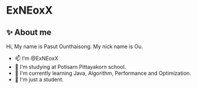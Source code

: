 # ExNEoxX

## ✨ About me
Hi, My name is Pasut Ounthaisong. My nick name is Ou.

- 📫 I’m @ExNEoxX
- 👀 I'm studying at Potisarn Pittayakorn school.
- 🌱 I'm currently learning Java, Algorithm, Performance and Optimization.
- 📝 I'm just a student.
<!--
**SteveKunG/SteveKunG** is a ✨ _special_ ✨ repository because its `README.md` (this file) appears on your GitHub profile.

Here are some ideas to get you started:

- 🤔 I’m looking for help with ...
- 💬 Ask me about ...
- 📫 How to reach me: ...
- 😄 Pronouns: ...

-->

<!---
ExNEoxX/ExNEoxX is a ✨ special ✨ repository because its `README.md` (this file) appears on your GitHub profile.
You can click the Preview link to take a look at your changes.
--->
